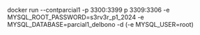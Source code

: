 docker run --contparcial1 -p 3300:3399 p 3309:3306 -e MYSQL_ROOT_PASSWORD=s3rv3r_p1_2024 -e MYSQL_DATABASE=parcial1_delbono -d (-e MYSQL_USER=root)
